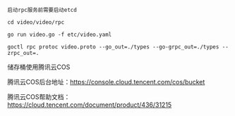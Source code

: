 ```text
启动rpc服务前需要启动etcd

cd video/video/rpc

go run video.go -f etc/video.yaml

goctl rpc protoc video.proto --go_out=./types --go-grpc_out=./types --zrpc_out=.
```
储存桶使用腾讯云COS

腾讯云COS后台地址：https://console.cloud.tencent.com/cos/bucket

腾讯云COS帮助文档：https://cloud.tencent.com/document/product/436/31215
